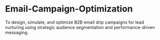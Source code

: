 # Email-Campaign-Optimization
To design, simulate, and optimize B2B email drip campaigns for lead nurturing using strategic audience segmentation and performance-driven messaging.
